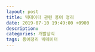 ```yaml
---
layout: post
title: 빅데이터 관련 용어 정리
date: 2019-07-10 19:49:00 +0900
description:
categories: 개발상식
tags: 용어정리 빅데이터
---
```

